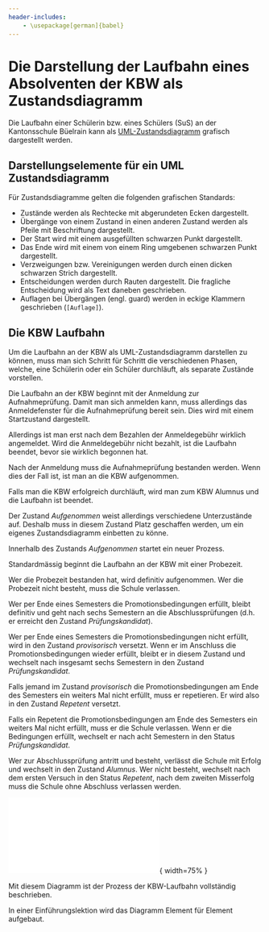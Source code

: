 ```yaml
---
header-includes:
    - \usepackage[german]{babel}
---
```


# Die Darstellung der Laufbahn eines Absolventen der KBW als Zustandsdiagramm

Die Laufbahn einer Schülerin bzw. eines Schülers (SuS) an der
Kantonsschule Büelrain kann als
[UML-Zustandsdiagramm](https://de.wikipedia.org/wiki/Zustandsdiagramm_(UML))
grafisch dargestellt werden.

## Darstellungselemente für ein UML Zustandsdiagramm

Für Zustandsdiagramme gelten die folgenden grafischen Standards:

- Zustände werden als Rechtecke mit abgerundeten Ecken dargestellt.
- Übergänge von einem Zustand in einen anderen Zustand werden als Pfeile
  mit Beschriftung dargestellt.
- Der Start wird mit einem ausgefüllten schwarzen Punkt dargestellt.
- Das Ende wird mit einem von einem Ring umgebenen schwarzen Punkt
  dargestellt.
- Verzweigungen bzw. Vereinigungen werden durch einen dicken schwarzen
  Strich dargestellt.
- Entscheidungen werden durch Rauten dargestellt. Die fragliche
  Entscheidung wird als Text daneben geschrieben.
- Auflagen bei Übergängen (engl. guard) werden in eckige Klammern
  geschrieben (`[Auflage]`).

## Die KBW Laufbahn

Um die Laufbahn an der KBW als UML-Zustandsdiagramm darstellen zu
können, muss man sich Schritt für Schritt die verschiedenen Phasen,
welche, eine Schülerin oder ein Schüler durchläuft, als separate
Zustände vorstellen.

Die Laufbahn an der KBW beginnt mit der Anmeldung zur Aufnahmeprüfung.
Damit man sich anmelden kann, muss allerdings das Anmeldefenster für die
Aufnahmeprüfung bereit sein. Dies wird mit einem Startzustand
dargestellt.

Allerdings ist man erst nach dem Bezahlen der Anmeldegebühr wirklich
angemeldet. Wird die Anmeldegebühr nicht bezahlt, ist die Laufbahn
beendet, bevor sie wirklich begonnen hat.

Nach der Anmeldung muss die Aufnahmeprüfung bestanden werden. Wenn dies
der Fall ist, ist man an die KBW aufgenommen.

Falls man die KBW erfolgreich durchläuft, wird man zum KBW Alumnus und
die Laufbahn ist beendet.

Der Zustand *Aufgenommen* weist allerdings verschiedene Unterzustände
auf. Deshalb muss in diesem Zustand Platz geschaffen werden, um ein
eigenes Zustandsdiagramm einbetten zu könne.

Innerhalb des Zustands *Aufgenommen* startet ein neuer Prozess.

Standardmässig beginnt die Laufbahn an der KBW mit einer Probezeit.

Wer die Probezeit bestanden hat, wird definitiv aufgenommen. Wer die
Probezeit nicht besteht, muss die Schule verlassen.

Wer per Ende eines Semesters die Promotionsbedingungen erfüllt, bleibt
definitiv und geht nach sechs Semestern an die Abschlussprüfungen (d.h.
er erreicht den Zustand *Prüfungskandidat*).

Wer per Ende eines Semesters die Promotionsbedingungen nicht erfüllt,
wird in den Zustand *provisorisch* versetzt. Wenn er im Anschluss die
Promotionsbedingungen wieder erfüllt, bleibt er in diesem Zustand und
wechselt nach insgesamt sechs Semestern in den Zustand
*Prüfungskandidat*.

Falls jemand im Zustand *provisorisch* die Promotionsbedingungen am Ende
des Semesters ein weiters Mal nicht erfüllt, muss er repetieren. Er wird
also in den Zustand *Repetent* versetzt.

Falls ein Repetent die Promotionsbedingungen am Ende des Semesters ein
weiters Mal nicht erfüllt, muss er die Schule verlassen. Wenn er die
Bedingungen erfüllt, wechselt er nach acht Semestern in den Status
*Prüfungskandidat*.

Wer zur Abschlussprüfung antritt und besteht, verlässt die Schule mit
Erfolg und wechselt in den Zustand *Alumnus*. Wer nicht besteht,
wechselt nach dem ersten Versuch in den Status *Repetent*, nach dem
zweiten Misserfolg muss die Schule ohne Abschluss verlassen werden.

![KBW Laufbahn](../visualisierungen/KBW_Laufbahn_SMD.pdf){ width=75% }

Mit diesem Diagramm ist der Prozess der KBW-Laufbahn vollständig
beschrieben.

In einer Einführungslektion wird das Diagramm Element für Element aufgebaut.
